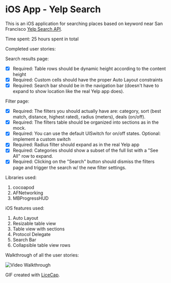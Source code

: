 iOS App - Yelp Search
=========================

This is an iOS application for searching places based on keyword near San Francisco [Yelp Search API](http://www.yelp.com/developers/documentation/v2/search_api).

Time spent: 25 hours spent in total

Completed user stories:

Search results page:
 * [x] Required: Table rows should be dynamic height according to the content height  
 * [x] Required: Custom cells should have the proper Auto Layout constraints
 * [x] Required: Search bar should be in the navigation bar (doesn't have to expand to show location like the real Yelp app does).

Filter page:
 * [x] Required: The filters you should actually have are: category, sort (best match, distance, highest rated), radius (meters), deals (on/off).
 * [x] Required: The filters table should be organized into sections as in the mock.
 * [x] Required: You can use the default UISwitch for on/off states. Optional: implement a custom switch
 * [x] Required: Radius filter should expand as in the real Yelp app
 * [x] Required: Categories should show a subset of the full list with a "See All" row to expand.
 * [x] Required: Clicking on the "Search" button should dismiss the filters page and trigger the search w/ the new filter settings.

Libraries used:
1. cocoapod
2. AFNetworking
3. MBProgressHUD

iOS features used:
1. Auto Layout
2. Resizable table view
3. Table view with sections
4. Protocol Delegate
5. Search Bar
6. Collapsible table view rows

Walkthrough of all the user stories:

![Video Walkthrough]()

GIF created with [LiceCap](http://www.cockos.com/licecap/).


